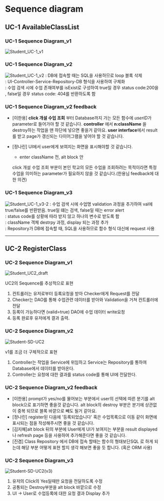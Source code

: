 # Sequence diagram

## UC-1 AvailableClassList
### UC-1 Sequence Diagram_v1
  
![Student_UC-1_v1](https://user-images.githubusercontent.com/79308015/117747494-4088dc80-b249-11eb-9bd1-34d884c54a1c.JPG)

### UC-1 Sequence Diagram_v2
  
![Student_UC-1_v2](https://user-images.githubusercontent.com/79308015/117747920-03711a00-b24a-11eb-9ce3-7f8447c69784.JPG)
: DB에 접속할 때는 SQL을 사용하므로 loop 블록 삭제</br>
: UI-Controller-Service-Repository-DB 형식을 사용하여 구체화</br>
: 수업 검색 시에 수업 존재여부를 isExist로 구성하여 true일 경우 status code:200을 , false일 경우 status code: 404를 반환하도록 함


### UC-1 Sequence Diagram_v2 feedback
  
- [이한용] **click 개설 수업 조회** 부터 Database까지 가는 모든 함수에 *userID*가 parameter로 들어가야 할 것 같습니다.
**controller** 에서 **n:className** 을 destroy하는 작업을 맨 하단에 넣으면 좋을거 같아요.
**user interface**에서 result를 받고 page가 갱신되는 다이어그램을 넣어야 할 것 같습니다.
- [정나린] UI에서 user에게 보여지는 화면을 표시해야할 것 같습니다.
     - enter className 전, alt block 안
     
    click 개설 수업 조회 부분이 본인 학교의 모든 수업을 조회하려는 목적이라면 특정 수업을 의미하는 parameter가 필요하지 않을 것 같습니다.(한용님 feedback에 대한 의견)

### UC-1 Sequence Diagram_v3 
  
![Student_UC-1_v3-2](https://user-images.githubusercontent.com/79308015/118356116-b1fcbe00-b5ae-11eb-9da6-1a8c51f65dc2.JPG)
: 수업 검색 시에 수업명 validation 과정을 추가하여 val에 true/false를 반환받음. true일 떄는 검색, false일 때는 error alert</br>
: status code를 상황에 따라 받지 않고 하나의 변수로 받도록 함</br>
: className 객체 destrpy 과정, display 되는 과정 추가</br>
: Repository가 DB에 접속할 때, SQL을 사용하므로 함수 형식 대신에 request 사용


---

## UC-2 RegisterClass
### UC-2 Sequence Diagram_v1

![Student_UC2_draft](https://user-images.githubusercontent.com/76427521/117476952-60de4000-af98-11eb-9006-c3b9e2b5d487.jpg)

UC2의 Sequence를 추상적으로 표현<br>
1. 컨트롤러는 유저로부터 등록요청을 받아 Checker에게 Request를 전달<br>
2. Checker는 DAO를 통해 수업관련 데이터를 받아와 Validation을 거쳐 컨트롤러에 전달 <br>
3. 등록이 가능하다면 (valid=true) DAO에 수업 데이터 write요청<br>
4. 등록 완료후 유저에게 결과 출력.

### UC-2 Sequence Diagram_v2

![Student-SD-UC2](https://user-images.githubusercontent.com/76427521/117756022-581b9180-b258-11eb-8527-969a6961ba20.PNG)

v1를 조금 더 구체적으로 표현<br>
1. Controller는 작업을 Service에 위임하고 Service는 Repository를 통하여 Database에서 데이터를 받아온다. <br>
2. Controller는 요청에 대한 결과를 status code를 통해 UI에 전달한다.

### UC-2 Sequence Diagram_v2 feedback

- [이한용] prompt가 yes/no를 물어보는 부분에서 user의 선택에 따른 분기를 alt block으로 표기하면 좋을것 같습니다.
alt block의 destroy 부분은 분기에 상관없이 중복 되므로 블록 바깥으로 빼도 될거 같아요. 
- [정나린] register된 다음에 '등록되었습니다' 혹은 수업목록으로 이동 같이 화면에 표시되는 점을 작성해주시면 좋을 것 같습니다.
- [김지혜]alt block 뒤의 부분에 User에게 UI가 보여지는 부분을 result displayed나 refresh page 등을 사용하여 추가해준다면 좋을 것 같습니다. 
- [진겸]  Class Repository 에서 DB에 접속 할때는 함수의 형태보단SQL 로 하게 되는데 해당 부분 어떻게 표현 할지 생각 해보면 좋을 듯 합니다. (혹은 ORM 사용)

### UC-2 Sequence Diagram_v3

![Student-SD-UC2(v3)](https://user-images.githubusercontent.com/76427521/118348250-e5762300-b583-11eb-8fc9-0c32c180c9ad.PNG)

1. 유저의 Click의 Yes일때만 요청을 전달하도록 수정
2. 공통되는 Destroy부분을 alt block 바깥으로 수정
3. UI -> User로 수업등록에 대한 요청 결과 Display 추가
